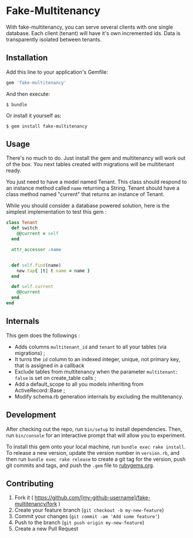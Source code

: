 # Fake-Multitenancy

With fake-multitenancy, you can serve several clients with one single database. Each client (tenant) will have it's own incremented ids. Data is transparently isolated between tenants.


## Installation

Add this line to your application's Gemfile:

```ruby
gem 'fake-multitenancy'
```

And then execute:

    $ bundle

Or install it yourself as:

    $ gem install fake-multitenancy

## Usage

There's no much to do. Just install the gem and multitenancy will work out of the box. You next tables created with migrations will be multitenant ready.

You just need to have a model named Tenant. This class should respond to an instance method called `name` returning a String. Tenant should have a class method named "current" that returns an instance of Tenant.

While you should consider a database powered solution, here is the simplest implementation to test this gem :

```ruby
class Tenant
  def switch
    @@current = self
  end

  attr_accessor :name


  def self.find(name)
    new.tap{ |t| t.name = name }
  end

  def self.current
    @@current
  end
end
```

## Internals


This gem does the followings :
- Adds columns `multitenant_id` and `tenant` to all your tables (via migrations) ;
- It turns the `id` column to an indexed integer, unique, not primary key, that is assigned in a callback
- Exclude tables from multitenancy when the parameter `multitenant: false` is set on create_table calls ;
- Add a default_scope to all you models inheriting from ActiveRecord::Base ;
- Modify schema.rb generation internals by excluding the multitenancy.

## Development

After checking out the repo, run `bin/setup` to install dependencies. Then, run `bin/console` for an interactive prompt that will allow you to experiment.

To install this gem onto your local machine, run `bundle exec rake install`. To release a new version, update the version number in `version.rb`, and then run `bundle exec rake release` to create a git tag for the version, push git commits and tags, and push the `.gem` file to [rubygems.org](https://rubygems.org).

## Contributing

1. Fork it ( https://github.com/[my-github-username]/fake-multitenancy/fork )
2. Create your feature branch (`git checkout -b my-new-feature`)
3. Commit your changes (`git commit -am 'Add some feature'`)
4. Push to the branch (`git push origin my-new-feature`)
5. Create a new Pull Request
